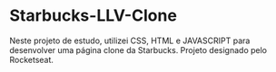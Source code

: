# Starbucks-LLV-Clone
Neste projeto de estudo, utilizei CSS, HTML e JAVASCRIPT para desenvolver uma página clone da Starbucks. Projeto designado pelo Rocketseat.
